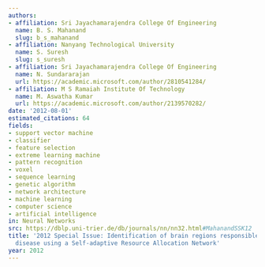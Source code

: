 ```yaml
---
authors:
- affiliation: Sri Jayachamarajendra College Of Engineering
  name: B. S. Mahanand
  slug: b_s_mahanand
- affiliation: Nanyang Technological University
  name: S. Suresh
  slug: s_suresh
- affiliation: Sri Jayachamarajendra College Of Engineering
  name: N. Sundararajan
  url: https://academic.microsoft.com/author/2810541284/
- affiliation: M S Ramaiah Institute Of Technology
  name: M. Aswatha Kumar
  url: https://academic.microsoft.com/author/2139570282/
date: '2012-08-01'
estimated_citations: 64
fields:
- support vector machine
- classifier
- feature selection
- extreme learning machine
- pattern recognition
- voxel
- sequence learning
- genetic algorithm
- network architecture
- machine learning
- computer science
- artificial intelligence
in: Neural Networks
src: https://dblp.uni-trier.de/db/journals/nn/nn32.html#MahanandSSK12
title: '2012 Special Issue: Identification of brain regions responsible for Alzheimer''s
  disease using a Self-adaptive Resource Allocation Network'
year: 2012
---
```

